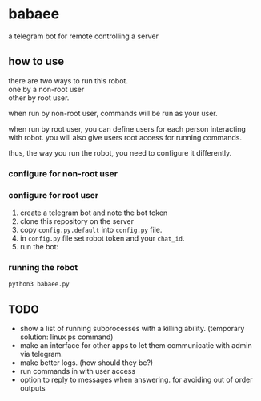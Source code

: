 # babaee
a telegram bot for remote controlling a server

## how to use

there are two ways to run this robot.  
one by a non-root user  
other by root user.

when run by non-root user, commands will be run as your user.

when run by root user, you can define users for each person interacting with robot. you will also give users root access for running commands.

thus, the way you run the robot, you need to configure it differently.

### configure for non-root user


### configure for root user

1. create a telegram bot and note the bot token
2. clone this repository on the server
3. copy `config.py.default` into `config.py` file.
4. in `config.py` file set robot token and your `chat_id`.
5. run the bot:

### running the robot

``` bash
python3 babaee.py
```

## TODO

- show a list of running subprocesses with a killing ability. (temporary solution: linux ps command)
- make an interface for other apps to let them communicatie with admin via telegram.
- make better logs. (how should they be?)
- run commands in with user access
- option to reply to messages when answering. for avoiding out of order outputs